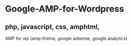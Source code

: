 # Google-AMP-for-Wordpress
## php, javascript, css, amphtml,
AMP for wp (amp-theme, google adsense, google analytics)
